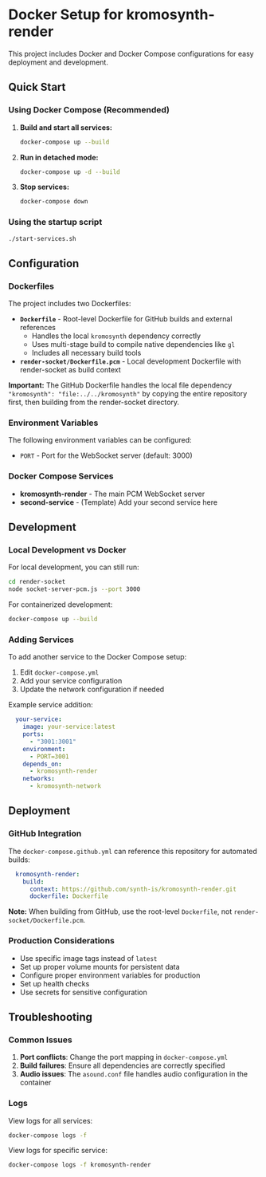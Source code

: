 # Docker Setup for kromosynth-render

This project includes Docker and Docker Compose configurations for easy deployment and development.

## Quick Start

### Using Docker Compose (Recommended)

1. **Build and start all services:**
   ```bash
   docker-compose up --build
   ```

2. **Run in detached mode:**
   ```bash
   docker-compose up -d --build
   ```

3. **Stop services:**
   ```bash
   docker-compose down
   ```

### Using the startup script

```bash
./start-services.sh
```

## Configuration

### Dockerfiles

The project includes two Dockerfiles:

- **`Dockerfile`** - Root-level Dockerfile for GitHub builds and external references
  - Handles the local `kromosynth` dependency correctly
  - Uses multi-stage build to compile native dependencies like `gl`
  - Includes all necessary build tools
- **`render-socket/Dockerfile.pcm`** - Local development Dockerfile with render-socket as build context

**Important:** The GitHub Dockerfile handles the local file dependency `"kromosynth": "file:../../kromosynth"` by copying the entire repository first, then building from the render-socket directory.

### Environment Variables

The following environment variables can be configured:

- `PORT` - Port for the WebSocket server (default: 3000)

### Docker Compose Services

- **kromosynth-render** - The main PCM WebSocket server
- **second-service** - (Template) Add your second service here

## Development

### Local Development vs Docker

For local development, you can still run:
```bash
cd render-socket
node socket-server-pcm.js --port 3000
```

For containerized development:
```bash
docker-compose up --build
```

### Adding Services

To add another service to the Docker Compose setup:

1. Edit `docker-compose.yml`
2. Add your service configuration
3. Update the network configuration if needed

Example service addition:
```yaml
  your-service:
    image: your-service:latest
    ports:
      - "3001:3001"
    environment:
      - PORT=3001
    depends_on:
      - kromosynth-render
    networks:
      - kromosynth-network
```

## Deployment

### GitHub Integration

The `docker-compose.github.yml` can reference this repository for automated builds:

```yaml
  kromosynth-render:
    build:
      context: https://github.com/synth-is/kromosynth-render.git
      dockerfile: Dockerfile
```

**Note:** When building from GitHub, use the root-level `Dockerfile`, not `render-socket/Dockerfile.pcm`.

### Production Considerations

- Use specific image tags instead of `latest`
- Set up proper volume mounts for persistent data
- Configure proper environment variables for production
- Set up health checks
- Use secrets for sensitive configuration

## Troubleshooting

### Common Issues

1. **Port conflicts**: Change the port mapping in `docker-compose.yml`
2. **Build failures**: Ensure all dependencies are correctly specified
3. **Audio issues**: The `asound.conf` file handles audio configuration in the container

### Logs

View logs for all services:
```bash
docker-compose logs -f
```

View logs for specific service:
```bash
docker-compose logs -f kromosynth-render
```
